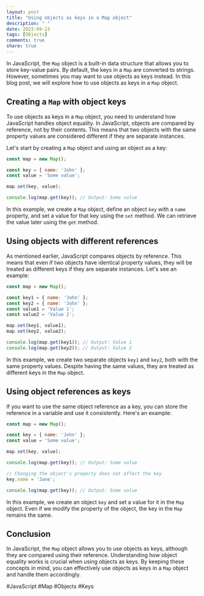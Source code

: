 ```yaml
---
layout: post
title: "Using objects as keys in a Map object"
description: " "
date: 2023-09-23
tags: [Objects]
comments: true
share: true
---
```


In JavaScript, the `Map` object is a built-in data structure that allows you to store key-value pairs. By default, the keys in a `Map` are converted to strings. However, sometimes you may want to use objects as keys instead. In this blog post, we will explore how to use objects as keys in a `Map` object.

## Creating a `Map` with object keys

To use objects as keys in a `Map` object, you need to understand how JavaScript handles object equality. In JavaScript, objects are compared by reference, not by their contents. This means that two objects with the same property values are considered different if they are separate instances.

Let's start by creating a `Map` object and using an object as a key:

```javascript
const map = new Map();

const key = { name: 'John' };
const value = 'Some value';

map.set(key, value);

console.log(map.get(key)); // Output: Some value
```

In this example, we create a `Map` object, define an object `key` with a `name` property, and set a value for that key using the `set` method. We can retrieve the value later using the `get` method.

## Using objects with different references

As mentioned earlier, JavaScript compares objects by reference. This means that even if two objects have identical property values, they will be treated as different keys if they are separate instances. Let's see an example:

```javascript
const map = new Map();

const key1 = { name: 'John' };
const key2 = { name: 'John' };
const value1 = 'Value 1';
const value2 = 'Value 2';

map.set(key1, value1);
map.set(key2, value2);

console.log(map.get(key1)); // Output: Value 1
console.log(map.get(key2)); // Output: Value 2
```

In this example, we create two separate objects `key1` and `key2`, both with the same property values. Despite having the same values, they are treated as different keys in the `Map` object.

## Using object references as keys

If you want to use the same object reference as a key, you can store the reference in a variable and use it consistently. Here's an example:

```javascript
const map = new Map();

const key = { name: 'John' };
const value = 'Some value';

map.set(key, value);

console.log(map.get(key)); // Output: Some value

// Changing the object's property does not affect the key
key.name = 'Jane';

console.log(map.get(key)); // Output: Some value
```

In this example, we create an object `key` and set a value for it in the `Map` object. Even if we modify the property of the object, the key in the `Map` remains the same.

## Conclusion

In JavaScript, the `Map` object allows you to use objects as keys, although they are compared using their reference. Understanding how object equality works is crucial when using objects as keys. By keeping these concepts in mind, you can effectively use objects as keys in a `Map` object and handle them accordingly.

#JavaScript #Map #Objects #Keys